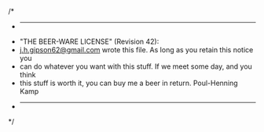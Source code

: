 /*
 * ----------------------------------------------------------------------------
 * "THE BEER-WARE LICENSE" (Revision 42):
 * <j.h.gipson62@gmail.com> wrote this file.  As long as you retain this notice you
 * can do whatever you want with this stuff. If we meet some day, and you think
 * this stuff is worth it, you can buy me a beer in return.   Poul-Henning Kamp
 * ----------------------------------------------------------------------------
 */